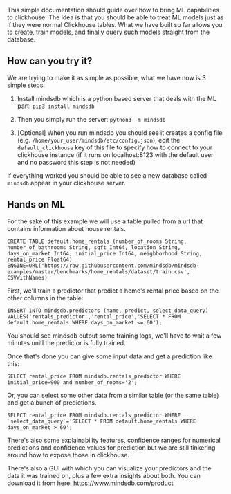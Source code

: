 This simple documentation should guide over how to bring ML capabilities to clickhouse. The idea is that you should be able to treat ML models just as if they were normal Clickhouse tables. What we have built so far allows you to create, train models, and finally query such models straight from the database.


## How can you try it?

We are trying to make it as simple as possible, what we have now is 3 simple steps:

1. Install mindsdb which is a python based server that deals with the ML part: `pip3 install mindsdb`

2. Then you simply run the server:  `python3 -m mindsdb`

3. [Optional] When you run mindsdb you should see it creates a config file (e.g. `/home/your_user/mindsdb/etc/config.json`), edit the `default_clickhouse` key of this file to specify how to connect to your clickhouse instance (if it runs on localhost:8123 with the default user and no password this step is not needed)

If everything worked you should be able to see a new database called `mindsdb` appear in your clickhouse server.

## Hands on ML  

For the sake of this example we will use a table pulled from a url that contains information about house rentals.

```
CREATE TABLE default.home_rentals (number_of_rooms String, number_of_bathrooms String, sqft Int64, location String, days_on_market Int64, initial_price Int64, neighborhood String, rental_price Float64)  ENGINE=URL('https://raw.githubusercontent.com/mindsdb/mindsdb-examples/master/benchmarks/home_rentals/dataset/train.csv', CSVWithNames)
```

First, we'll train a predictor that predict a home's rental price based on the other columns in the table:

```
INSERT INTO mindsdb.predictors (name, predict, select_data_query) VALUES('rentals_predictor','rental_price','SELECT * FROM default.home_rentals WHERE days_on_market <= 60');
```

You should see mindsdb output some training logs, we'll have to wait a few minutes unitl the predictor is fully trained.

Once that's done you can give some input data and get a prediction like this:

```
SELECT rental_price FROM mindsdb.rentals_predictor WHERE initial_price=900 and number_of_rooms='2';
```

Or, you can select some other data from a similar table (or the same table) and get a bunch of predictions.

```
SELECT rental_price FROM mindsdb.rentals_predictor WHERE `select_data_query`='SELECT * FROM default.home_rentals WHERE days_on_market > 60';
```


There's also some explainability features, confidence ranges for numerical predictions and confidence values for prediction but we are still tinkering around how to expose those in clickhouse.

There's also a GUI with which you can visualize your predictors and the data it was trained on, plus a few extra insights about both. You can download it from here: https://www.mindsdb.com/product
